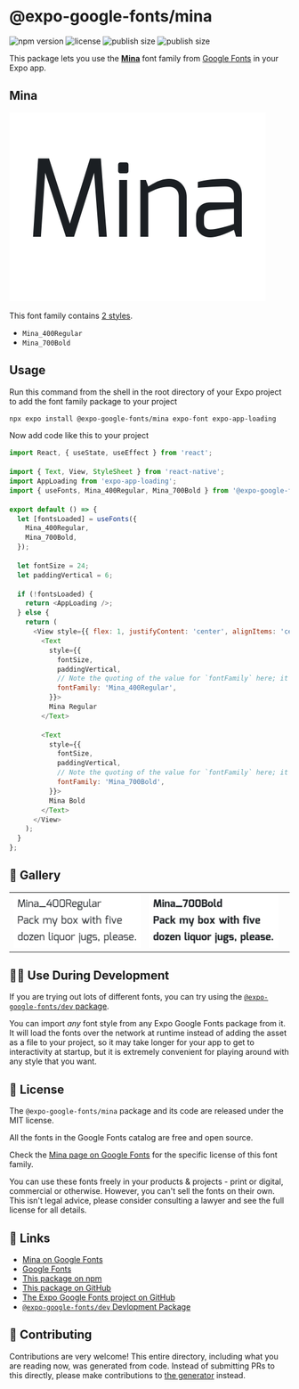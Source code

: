# @expo-google-fonts/mina

![npm version](https://flat.badgen.net/npm/v/@expo-google-fonts/mina)
![license](https://flat.badgen.net/github/license/expo/google-fonts)
![publish size](https://flat.badgen.net/packagephobia/install/@expo-google-fonts/mina)
![publish size](https://flat.badgen.net/packagephobia/publish/@expo-google-fonts/mina)

This package lets you use the [**Mina**](https://fonts.google.com/specimen/Mina) font family from [Google Fonts](https://fonts.google.com/) in your Expo app.

## Mina

![Mina](./font-family.png)

This font family contains [2 styles](#-gallery).

- `Mina_400Regular`
- `Mina_700Bold`

## Usage

Run this command from the shell in the root directory of your Expo project to add the font family package to your project
```sh
npx expo install @expo-google-fonts/mina expo-font expo-app-loading
```

Now add code like this to your project
```js
import React, { useState, useEffect } from 'react';

import { Text, View, StyleSheet } from 'react-native';
import AppLoading from 'expo-app-loading';
import { useFonts, Mina_400Regular, Mina_700Bold } from '@expo-google-fonts/mina';

export default () => {
  let [fontsLoaded] = useFonts({
    Mina_400Regular,
    Mina_700Bold,
  });

  let fontSize = 24;
  let paddingVertical = 6;

  if (!fontsLoaded) {
    return <AppLoading />;
  } else {
    return (
      <View style={{ flex: 1, justifyContent: 'center', alignItems: 'center' }}>
        <Text
          style={{
            fontSize,
            paddingVertical,
            // Note the quoting of the value for `fontFamily` here; it expects a string!
            fontFamily: 'Mina_400Regular',
          }}>
          Mina Regular
        </Text>

        <Text
          style={{
            fontSize,
            paddingVertical,
            // Note the quoting of the value for `fontFamily` here; it expects a string!
            fontFamily: 'Mina_700Bold',
          }}>
          Mina Bold
        </Text>
      </View>
    );
  }
};

```

## 🔡 Gallery


||||
|-|-|-|
|![Mina_400Regular](./Mina_400Regular.ttf.png)|![Mina_700Bold](./Mina_700Bold.ttf.png)|||


## 👩‍💻 Use During Development

If you are trying out lots of different fonts, you can try using the [`@expo-google-fonts/dev` package](https://github.com/expo/google-fonts/tree/master/font-packages/dev#readme).

You can import *any* font style from any Expo Google Fonts package from it. It will load the fonts
over the network at runtime instead of adding the asset as a file to your project, so it may take longer
for your app to get to interactivity at startup, but it is extremely convenient
for playing around with any style that you want.

## 📖 License

The `@expo-google-fonts/mina` package and its code are released under the MIT license.

All the fonts in the Google Fonts catalog are free and open source.

Check the [Mina page on Google Fonts](https://fonts.google.com/specimen/Mina) for the specific license of this font family.

You can use these fonts freely in your products & projects - print or digital, commercial or otherwise. However, you can't sell the fonts on their own. This isn't legal advice, please consider consulting a lawyer and see the full license for all details.

## 🔗 Links

- [Mina on Google Fonts](https://fonts.google.com/specimen/Mina)
- [Google Fonts](https://fonts.google.com/)
- [This package on npm](https://www.npmjs.com/package/@expo-google-fonts/mina)
- [This package on GitHub](https://github.com/expo/google-fonts/tree/master/font-packages/mina)
- [The Expo Google Fonts project on GitHub](https://github.com/expo/google-fonts)
- [`@expo-google-fonts/dev` Devlopment Package](https://github.com/expo/google-fonts/tree/master/font-packages/dev)

## 🤝 Contributing

Contributions are very welcome! This entire directory, including what you are reading now, was generated from code. Instead of submitting PRs to this directly, please make contributions to [the generator](https://github.com/expo/google-fonts/tree/master/packages/generator) instead.

